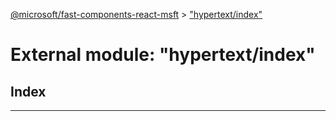[@microsoft/fast-components-react-msft](../README.md) > ["hypertext/index"](../modules/_hypertext_index_.md)

# External module: "hypertext/index"

## Index

---

